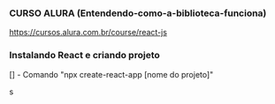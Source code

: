 ### CURSO ALURA  (Entendendo-como-a-biblioteca-funciona)

https://cursos.alura.com.br/course/react-js


### Instalando  React e criando projeto
[] - Comando  "npx create-react-app [nome do projeto]"

s